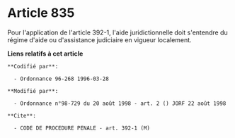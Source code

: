 # Article 835

Pour l'application de l'article 392-1, l'aide juridictionnelle doit s'entendre du régime d'aide ou d'assistance judiciaire en
vigueur localement.

**Liens relatifs à cet article**

	**Codifié par**:

	  - Ordonnance 96-268 1996-03-28

	**Modifié par**:

	  - Ordonnance n°98-729 du 20 août 1998 - art. 2 () JORF 22 août 1998

	**Cite**:

	  - CODE DE PROCEDURE PENALE - art. 392-1 (M)
